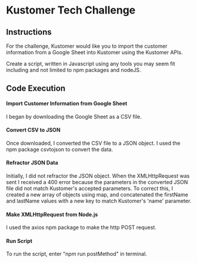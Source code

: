 # Kustomer Tech Challenge

## Instructions
For the challenge, Kustomer would like you to import the customer information from a Google Sheet into Kustomer using the Kustomer APIs. 

Create a script, written in Javascript using any tools you may seem fit including and not limited to npm packages and nodeJS.

## Code Execution
#### Import Customer Information from Google Sheet
I began by downloading the Google Sheet as a CSV file.
#### Convert CSV to JSON
Once downloaded, I converted the CSV file to a JSON object. I used the npm package csvtojson to convert the data. 
#### Refractor JSON Data
Initially, I did not refractor the JSON object. When the XMLHttpRequest was sent I received a 400 error because the parameters in the converted JSON file did not match Kustomer's accepted parameters. To correct this, I created a new array of objects using map, and concatenated the firstName and lastName values with a new key to match Kustomer's 'name' parameter.
#### Make XMLHttpRequest from Node.js
I used the axios npm package to make the http POST request. 
#### Run Script
To run the script, enter "npm run postMethod" in terminal. 